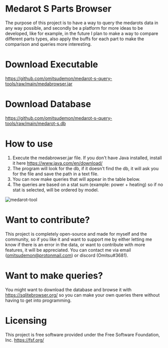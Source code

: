 # Medarot S Parts Browser
The purpose of this project is to have a way to query the medarots data in any way possible, and secondly be a platform for more ideas to be developed, like for example, in the future I plan to make a way to compare different parts types, also apply the buffs for each part to make the comparison and queries more interesting.

# Download Executable
https://github.com/omitsudemon/medarot-s-query-tools/raw/main/medabrowser.jar

# Download Database
https://github.com/omitsudemon/medarot-s-query-tools/raw/main/medarot-s.db

# How to use
1) Execute the medabrowser.jar file. If you don't have Java installed, install it here https://www.java.com/en/download/
2) The program will look for the db, if it doesn't find the db, it will ask you for the file and save the path in a text file.
3) You can now make queries that will appear in the table below.
4) The queries are based on a stat sum (example: power + heating) so if no stat is selected, will be ordered by model.

![medarot-tool](https://user-images.githubusercontent.com/72420807/160952638-9b00159c-5b02-49ed-b196-94b0d93674ff.png)

# Want to contribute?
This project is completely open-source and made for myself and the community, so if you like it and want to support me by either letting me know if there is an error in the data, or want to contribute with more features, it will be appreciated.
You can contact me via email (omitsudemon@protonmail.com) or discord (Omitsu#3681).

# Want to make queries?
You might want to download the database and browse it with https://sqlitebrowser.org/ so you can make your own queries there without having to get into programming.

# Licensing
 This project is free software provided under the Free Software Foundation, Inc. <https://fsf.org/>
